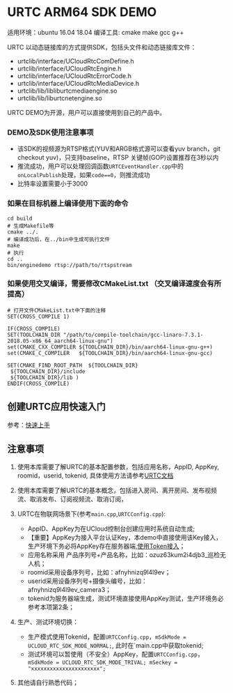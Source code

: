 # URTC ARM64 SDK DEMO

适用环境：ubuntu 16.04 18.04
编译工具: cmake make gcc g++

URTC 以动态链接库的方式提供SDK，包括头文件和动态链接库文件：
- urtclib/interface/UCloudRtcComDefine.h
- urtclib/interface/UCloudRtcEngine.h
- urtclib/interface/UCloudRtcErrorCode.h
- urtclib/interface/UCloudRtcMediaDevice.h
- urtclib/lib/libliburtcmediaengine.so
- urtclib/lib/liburtcnetengine.so

URTC DEMO为开源，用户可以直接使用到自己的产品中。

### DEMO及SDK使用注意事项
- 该SDK的视频源为RTSP格式(YUV和ARGB格式源可以查看yuv branch，git checkout yuv)，只支持baseline，RTSP 关键帧(GOP)设置推荐在3秒以内
- 推流成功，用户可以处理回调函数`URTCEventHandler.cpp`中的`onLocalPublish`处理，如果`code==0`，则推流成功
- 比特率设置需要小于3000

### 如果在目标机器上编译使用下面的命令
```
cd build
# 生成Makefile等
cmake ../.
# 编译成功后，在../bin中生成可执行文件
make
# 执行
cd ..
bin/enginedemo rtsp://path/to/rtspstream
```

### 如果使用交叉编译，需要修改CMakeList.txt （交叉编译速度会有所提高）
```
# 打开文件CMakeList.txt中下面的注释
SET(CROSS_COMPILE 1)

IF(CROSS_COMPILE)
SET(TOOLCHAIN_DIR "/path/to/compile-toolchain/gcc-linaro-7.3.1-2018.05-x86_64_aarch64-linux-gnu")
set(CMAKE_CXX_COMPILER ${TOOLCHAIN_DIR}/bin/aarch64-linux-gnu-g++)
set(CMAKE_C_COMPILER   ${TOOLCHAIN_DIR}/bin/aarch64-linux-gnu-gcc)

SET(CMAKE_FIND_ROOT_PATH  ${TOOLCHAIN_DIR}
 ${TOOLCHAIN_DIR}/include
 ${TOOLCHAIN_DIR}/lib )
ENDIF(CROSS_COMPILE)
```

## 创建URTC应用快速入门
参考：[快速上手](https://docs.ucloud.cn/video/urtc/quick)


## **注意事项**
1. 使用本库需要了解URTC的基本配置参数，包括应用名称，AppID, AppKey, roomid，userid, tokenid, 具体使用方法请参考[URTC文档](https://docs.ucloud.cn/video/urtc)
2. 使用本库需要了解URTC的基本概念，包括进入房间、离开房间、发布视频流、取消发布、订阅视频流、取消订阅，
3. URTC在物联网场景下(参考`main.cpp`,`URTCConfig.cpp`):
   - AppID、AppKey为在UCloud控制台创建应用时系统自动生成;
   - 【重要】AppKey为接入平台认证Key，本demo中直接使用该Key接入，生产环境下务必将AppKey存在服务器端,[使用Token接入](https://docs.ucloud.cn/video/urtc/sdk/token)；
   - 应用名称采用 产品序列号+产品名称，比如：ozuz63kum2i4djb3_巡检无人机；
   - roomid采用设备序列号，比如：afnyhnizq9l4l9ev；
   - userid采用设备序列号+摄像头编号，比如：afnyhnizq9l4l9ev_camera3；
   - tokenid为服务器端生成，测试环境直接使用AppKey测试，生产环境务必参考本项第2条；

4. 生产、测试环境切换：
   - 生产模式使用Tokenid，配置`URTCConfig.cpp`，`mSdkMode = UCLOUD_RTC_SDK_MODE_NORMAL;`, 此时在`main.cpp中获取tokenid;
   - 测试环境可以暂使用（不安全）AppKey，配置`URTCConfig.cpp`，`mSdkMode = UCLOUD_RTC_SDK_MODE_TRIVAL; mSeckey = "xxxxxxxxxxxxxxxxxxxxxx";`
5. 其他请自行熟悉代码；
